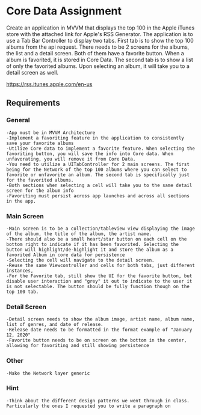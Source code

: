 # Core Data Assignment

Create an application in MVVM that displays the top 100 in the Apple iTunes store with the attached link for Apple's RSS Generator. The application is to use a Tab Bar Controller to display two tabs. First tab is to show the top 100 albums from the api request. There needs to be 2 screens for the albums, the list and a detail screen. Both of them have a favorite button. When a album is favorited, it is stored in Core Data. The second tab is to show a list of only the favorited albums. Upon selecting an album, it will take you to a detail screen as well.

https://rss.itunes.apple.com/en-us


## Requirements

### General
    -App must be in MVVM Architecture
    -Implement a favoriting feature in the application to consistently save your favorite albums
    -Utilize Core data to implement a favorite feature. When selecting the favoriting button, you will save the info into Core data. When unfavorating, you will remove it from Core Data.
    -You need to utilize a UITabController for 2 main screens. The first being for the Network of the top 100 albums where you can select to favorite or unfavorite an album. The second tab is specifically just for the favorited albums.
    -Both sections when selecting a cell will take you to the same detail screen for the album info
    -Favoriting must persist across app launches and across all sections in the app.
    
### Main Screen
    -Main screen is to be a collection/tableview view displaying the image of the album, the title of the album, the artist name.
    -There should also be a small heart/star button on each cell on the bottom right to indicate if it has been favorited. Selecting the button will highlight/de-highlight it and store the album as a favorited Album in core data for persistence
    -Selecting the cell will navigate to the detail screen.
    -Reuse the same Viewcontroller and cells for both tabs, just different instances,
    -For the Favorite tab, still show the UI for the favorite button, but disable user interaction and "grey" it out to indicate to the user it is not selectable. The button should be fully function though on the top 100 tab.

### Detail Screen
    -Detail screen needs to show the album image, artist name, album name, list of genres, and date of release.
    -Release date needs to be formatted in the format example of "January 12, 2020"
    -Favorite button needs to be on screen on the bottom in the center, allowing for favoriting and still showing persistence

### Other
    -Make the Network layer generic
    
### Hint
    -Think about the different design patterns we went through in class. Particularly the ones I requested you to write a paragraph on

